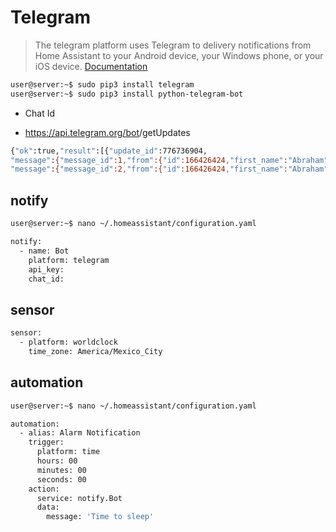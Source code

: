 # Telegram

> The telegram platform uses Telegram to delivery notifications from Home Assistant to your Android device, your Windows phone, or your iOS device. [Documentation](https://home-assistant.io/components/notify.telegram/)

```sh
user@server:~$ sudo pip3 install telegram
user@server:~$ sudo pip3 install python-telegram-bot
```

- Chat Id

- https://api.telegram.org/bot<token>/getUpdates

```sh
{"ok":true,"result":[{"update_id":776736904,
"message":{"message_id":1,"from":{"id":166426424,"first_name":"Abraham","last_name":"Arce","username":"Xe1Gyq"},"chat":{"id":166426424,"first_name":"Abraham","last_name":"Arce","username":"Xe1Gyq","type":"private"},"date":1489859878,"text":"/start","entities":[{"type":"bot_command","offset":0,"length":6}]}},{"update_id":776736905,
"message":{"message_id":2,"from":{"id":166426424,"first_name":"Abraham","last_name":"Arce","username":"Xe1Gyq"},"chat":{"id":166426424,"first_name":"Abraham","last_name":"Arce","username":"Xe1Gyq","type":"private"},"date":1489859880,"text":"hi"}}]}
```

## notify

```sh
user@server:~$ nano ~/.homeassistant/configuration.yaml
```

```sh
notify:
  - name: Bot
    platform: telegram
    api_key: 
    chat_id: 
```

## sensor

```sh
sensor:
  - platform: worldclock
    time_zone: America/Mexico_City
```

## automation

```sh
user@server:~$ nano ~/.homeassistant/configuration.yaml
```

```sh
automation:
  - alias: Alarm Notification          
    trigger:
      platform: time
      hours: 00
      minutes: 00
      seconds: 00
    action:
      service: notify.Bot
      data:
        message: 'Time to sleep'
```